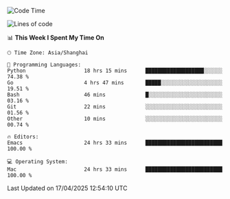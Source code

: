 <!--START_SECTION:waka-->
![Code Time](http://img.shields.io/badge/Code%20Time-2%2C650%20hrs%2017%20mins-blue)

![Lines of code](https://img.shields.io/badge/From%20Hello%20World%20I%27ve%20Written-335.3%20thousand%20lines%20of%20code-blue)

📊 **This Week I Spent My Time On** 

```text
🕑︎ Time Zone: Asia/Shanghai

💬 Programming Languages: 
Python                   18 hrs 15 mins      ███████████████████░░░░░░   74.38 % 
Go                       4 hrs 47 mins       █████░░░░░░░░░░░░░░░░░░░░   19.51 % 
Bash                     46 mins             █░░░░░░░░░░░░░░░░░░░░░░░░   03.16 % 
Git                      22 mins             ░░░░░░░░░░░░░░░░░░░░░░░░░   01.56 % 
Other                    10 mins             ░░░░░░░░░░░░░░░░░░░░░░░░░   00.74 % 

🔥 Editors: 
Emacs                    24 hrs 33 mins      █████████████████████████   100.00 % 

💻 Operating System: 
Mac                      24 hrs 33 mins      █████████████████████████   100.00 % 
```


 Last Updated on 17/04/2025 12:54:10 UTC
<!--END_SECTION:waka-->
